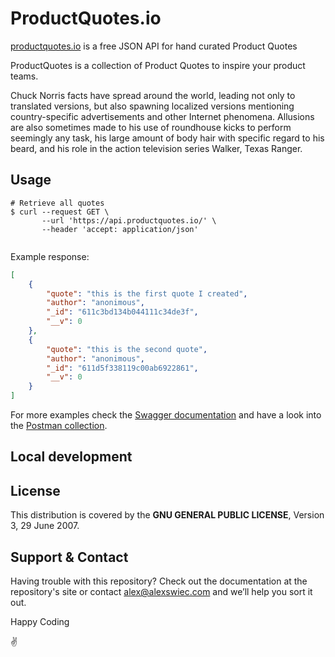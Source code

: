 # ProductQuotes.io 

[productquotes.io](https://api.productquotes.io) is a free JSON API for hand curated Product Quotes

ProductQuotes is a collection of Product Quotes to inspire your product teams. 


Chuck Norris facts have spread around the world, leading not only to translated versions, but also spawning localized
versions mentioning country-specific advertisements and other Internet phenomena. Allusions are also sometimes made to
his use of roundhouse kicks to perform seemingly any task, his large amount of body hair with specific regard to his
beard, and his role in the action television series Walker, Texas Ranger.

## Usage

```shell
# Retrieve all quotes
$ curl --request GET \
       --url 'https://api.productquotes.io/' \
       --header 'accept: application/json'


```

Example response:

```json
[
    {
        "quote": "this is the first quote I created",
        "author": "anonimous",
        "_id": "611c3bd134b044111c34de3f",
        "__v": 0
    },
    {
        "quote": "this is the second quote",
        "author": "anonimous",
        "_id": "611d5f338119c00ab6922861",
        "__v": 0
    }
]
```

For more examples check the [Swagger documentation](https://api.productquotes.io/documentation) and have a look into the [Postman collection](./postman/io.productquotes.api.postman_collection.json).

## Local development

## License

This distribution is covered by the **GNU GENERAL PUBLIC LICENSE**, Version 3, 29 June 2007.

## Support & Contact

Having trouble with this repository? Check out the documentation at the repository's site or contact alex@alexswiec.com and we’ll help you sort it out.

Happy Coding

:v: